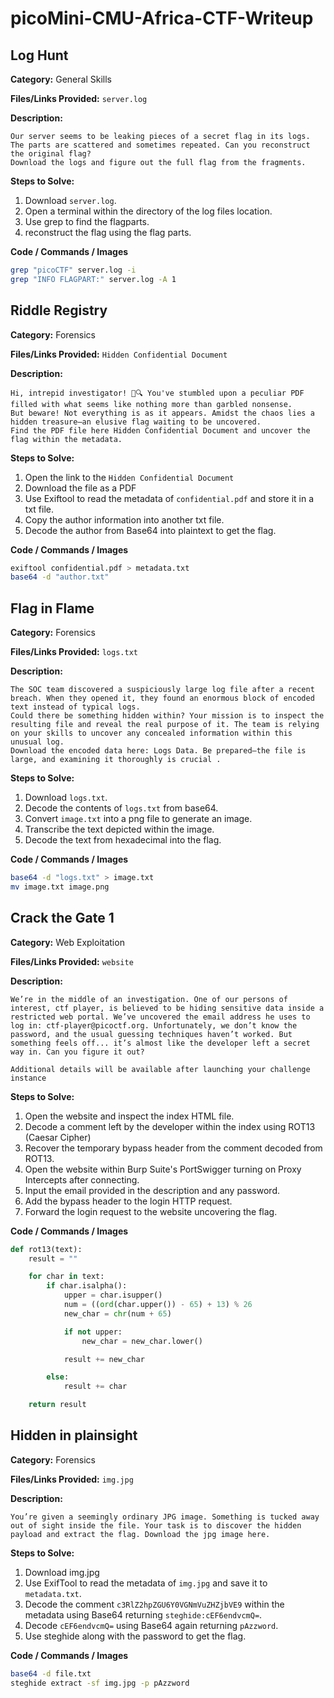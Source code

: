 # picoMini-CMU-Africa-CTF-Writeup

## Log Hunt
**Category:** General Skills

**Files/Links Provided:** ```server.log```


**Description:**  

```
Our server seems to be leaking pieces of a secret flag in its logs.
The parts are scattered and sometimes repeated. Can you reconstruct the original flag?
Download the logs and figure out the full flag from the fragments.
```

**Steps to Solve:**  
1. Download ```server.log```.
2. Open a terminal within the directory of the log files location.
3. Use grep to find the flagparts.
4. reconstruct the flag using the flag parts.


**Code / Commands / Images**
```bash
grep "picoCTF" server.log -i
grep "INFO FLAGPART:" server.log -A 1 
```

## Riddle Registry
**Category:** Forensics

**Files/Links Provided:** ```Hidden Confidential Document```


**Description:**  

```
Hi, intrepid investigator! 📄🔍 You've stumbled upon a peculiar PDF filled with what seems like nothing more than garbled nonsense.
But beware! Not everything is as it appears. Amidst the chaos lies a hidden treasure—an elusive flag waiting to be uncovered.
Find the PDF file here Hidden Confidential Document and uncover the flag within the metadata.
```

**Steps to Solve:**  
1. Open the link to the ```Hidden Confidential Document```
2. Download the file as a PDF
3. Use Exiftool to read the metadata of ```confidential.pdf``` and store it in a txt file.
4. Copy the author information into another txt file.
5. Decode the author from Base64 into plaintext to get the flag.


**Code / Commands / Images**
```bash
exiftool confidential.pdf > metadata.txt
base64 -d "author.txt"
```

## Flag in Flame
**Category:** Forensics

**Files/Links Provided:** ```logs.txt```


**Description:**  

```
The SOC team discovered a suspiciously large log file after a recent breach. When they opened it, they found an enormous block of encoded text instead of typical logs.
Could there be something hidden within? Your mission is to inspect the resulting file and reveal the real purpose of it. The team is relying on your skills to uncover any concealed information within this unusual log.
Download the encoded data here: Logs Data. Be prepared—the file is large, and examining it thoroughly is crucial .
```

**Steps to Solve:**  
1. Download ```logs.txt```.
2. Decode the contents of ```logs.txt``` from base64.
3. Convert ```image.txt``` into a png file to generate an image.
4. Transcribe the text depicted within the image.
5. Decode the text from hexadecimal into the flag.


**Code / Commands / Images**
```bash
base64 -d "logs.txt" > image.txt
mv image.txt image.png
```

## Crack the Gate 1
**Category:** Web Exploitation

**Files/Links Provided:** ```website```


**Description:**  

```
We’re in the middle of an investigation. One of our persons of interest, ctf player, is believed to be hiding sensitive data inside a restricted web portal. We’ve uncovered the email address he uses to log in: ctf-player@picoctf.org. Unfortunately, we don’t know the password, and the usual guessing techniques haven’t worked. But something feels off... it’s almost like the developer left a secret way in. Can you figure it out?

Additional details will be available after launching your challenge instance
```

**Steps to Solve:**  
1. Open the website and inspect the index HTML file.
2. Decode a comment left by the developer within the index using ROT13 (Caesar Cipher)
3. Recover the temporary bypass header from the comment decoded from ROT13.
4. Open the website within Burp Suite's PortSwigger turning on Proxy Intercepts after connecting.
5. Input the email provided in the description and any password.
6. Add the bypass header to the login HTTP request.
7. Forward the login request to the website uncovering the flag.


**Code / Commands / Images**
```Python
def rot13(text):
    result = ""

    for char in text:
        if char.isalpha():
            upper = char.isupper()
            num = ((ord(char.upper()) - 65) + 13) % 26
            new_char = chr(num + 65)

            if not upper:
                new_char = new_char.lower()

            result += new_char

        else:
            result += char

    return result

```

## Hidden in plainsight
**Category:** Forensics

**Files/Links Provided:** ```img.jpg```


**Description:**  

```
You’re given a seemingly ordinary JPG image. Something is tucked away out of sight inside the file. Your task is to discover the hidden payload and extract the flag. Download the jpg image here.
```

**Steps to Solve:**  
1. Download img.jpg
2. Use ExifTool to read the metadata of ```img.jpg``` and save it to ```metadata.txt```.
3. Decode the comment ```c3RlZ2hpZGU6Y0VGNmVuZHZjbVE9``` within the metadata using Base64 returning ```steghide:cEF6endvcmQ=```.
4. Decode ```cEF6endvcmQ=``` using Base64 again returning ```pAzzword```.
5. Use steghide along with the password to get the flag.


**Code / Commands / Images**
```bash
base64 -d file.txt
steghide extract -sf img.jpg -p pAzzword
```
